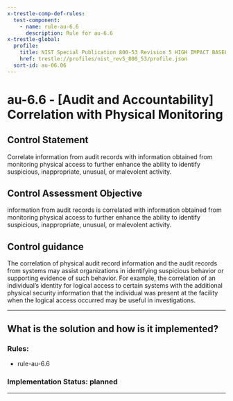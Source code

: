 ```yaml
---
x-trestle-comp-def-rules:
  test-component:
    - name: rule-au-6.6
      description: Rule for au-6.6
x-trestle-global:
  profile:
    title: NIST Special Publication 800-53 Revision 5 HIGH IMPACT BASELINE
    href: trestle://profiles/nist_rev5_800_53/profile.json
  sort-id: au-06.06
---
```


# au-6.6 - \[Audit and Accountability\] Correlation with Physical Monitoring

## Control Statement

Correlate information from audit records with information obtained from monitoring physical access to further enhance the ability to identify suspicious, inappropriate, unusual, or malevolent activity.

## Control Assessment Objective

information from audit records is correlated with information obtained from monitoring physical access to further enhance the ability to identify suspicious, inappropriate, unusual, or malevolent activity.

## Control guidance

The correlation of physical audit record information and the audit records from systems may assist organizations in identifying suspicious behavior or supporting evidence of such behavior. For example, the correlation of an individual’s identity for logical access to certain systems with the additional physical security information that the individual was present at the facility when the logical access occurred may be useful in investigations.

______________________________________________________________________

## What is the solution and how is it implemented?

<!-- For implementation status enter one of: implemented, partial, planned, alternative, not-applicable -->

<!-- Note that the list of rules under ### Rules: is read-only and changes will not be captured after assembly to JSON -->

<!-- Add control implementation description here for control: au-6.6 -->

### Rules:

  - rule-au-6.6

### Implementation Status: planned

______________________________________________________________________
